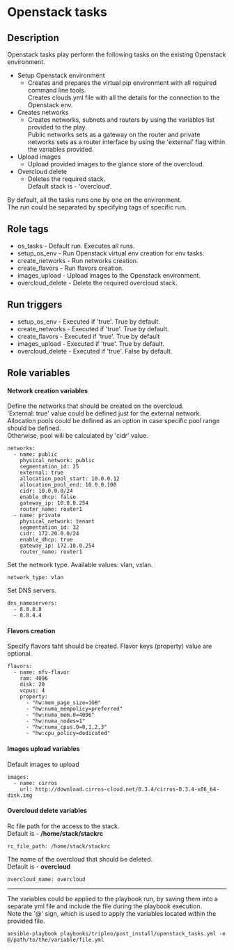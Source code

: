 # Openstack tasks

## Description
Openstack tasks play perform the following tasks on the existing Openstack environment.

* Setup Openstack environment
    * Creates and prepares the virtual pip environment with all required command line tools.  
      Creates clouds.yml file with all the details for the connection to the Openstack env.
* Creates networks
    * Creates networks, subnets and routers by using the variables list provided to the play.  
      Public networks sets as a gateway on the router and private networks sets as a router interface by using the 'external' flag within the variables provided.
* Upload images
    * Upload provided images to the glance store of the overcloud.
* Overcloud delete
    * Deletes the required stack.  
      Default stack is - 'overcloud'.

By default, all the tasks runs one by one on the environment.  
The run could be separated by specifying tags of specific run.

## Role tags
* os_tasks - Default run. Executes all runs.
* setup_os_env - Run Openstack virtual env creation for env tasks.
* create_networks - Run networks creation.
* create_flavors - Run flavors creation.
* images_upload - Upload images to the Openstack environment.
* overcloud_delete - Delete the required overcloud stack.

## Run triggers
* setup_os_env - Executed if 'true'. True by default.
* create_networks - Executed if 'true'. True by default.
* create_flavors - Executed if 'true'. True by default
* images_upload - Executed if 'true'. True by default.
* overcloud_delete - Executed if 'true'. False by default.

## Role variables
#### Network creation variables
Define the networks that should be created on the overcloud.  
'External: true' value could be defined just for the external network.  
Allocation pools could be defined as an option in case specific pool range should be defined.  
Otherwise, pool will be calculated by 'cidr' value.
```
networks:
  - name: public
    physical_network: public
    segmentation_id: 25
    external: true
    allocation_pool_start: 10.0.0.12
    allocation_pool_end: 10.0.0.100
    cidr: 10.0.0.0/24
    enable_dhcp: false
    gateway_ip: 10.0.0.254
    router_name: router1
  - name: private
    physical_network: tenant
    segmentation_id: 32
    cidr: 172.20.0.0/24
    enable_dhcp: true
    gateway_ip: 172.10.0.254
    router_name: router1
```

Set the network type. Available values: vlan, vxlan.
```
network_type: vlan
```

Set DNS servers.
```
dns_nameservers:
  - 8.8.8.8
  - 8.8.4.4
```

#### Flavors creation
Specify flavors taht should be created.
Flavor keys (property) value are optional.
```
flavors:
  - name: nfv-flavor
    ram: 4096
    disk: 20
    vcpus: 4
    property:
      - "hw:mem_page_size=1GB"
      - "hw:numa_mempolicy=preferred"
      - "hw:numa_mem.0=4096"
      - "hw:numa_nodes=1"
      - "hw:numa_cpus.0=0,1,2,3"
      - "hw:cpu_policy=dedicated"
```

#### Images upload variables
Default images to upload
```
images:
  - name: cirros
    url: http://download.cirros-cloud.net/0.3.4/cirros-0.3.4-x86_64-disk.img
```

#### Overcloud delete variables
Rc file path for the access to the stack.  
Default is - **/home/stack/stackrc**
```
rc_file_path: /home/stack/stackrc
```

The name of the overcloud that should be deleted.  
Default is - **overcloud**
```
overcloud_name: overcloud
```

***
The variables could be applied to the playbook run, by saving them into a separate yml file and include the file during the playbook execution.  
Note the '@' sign, which is used to apply the variables located within the provided file.

```
ansible-playbook playbooks/tripleo/post_install/openstack_tasks.yml -e @/path/to/the/variable/file.yml
```
